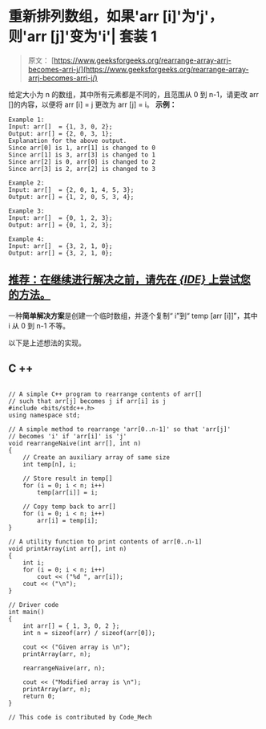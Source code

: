 # 重新排列数组，如果'arr [i]'为'j'，则'arr [j]'变为'i'| 套装 1

> 原文： [https://www.geeksforgeeks.org/rearrange-array-arrj-becomes-arri-j/](https://www.geeksforgeeks.org/rearrange-array-arrj-becomes-arri-j/)

给定大小为 n 的数组，其中所有元素都是不同的，且范围从 0 到 n-1，请更改 arr []的内容，以便将 arr [i] = j 更改为 arr [j] = i。
**示例：**

```
Example 1:
Input: arr[]  = {1, 3, 0, 2};
Output: arr[] = {2, 0, 3, 1};
Explanation for the above output.
Since arr[0] is 1, arr[1] is changed to 0
Since arr[1] is 3, arr[3] is changed to 1
Since arr[2] is 0, arr[0] is changed to 2
Since arr[3] is 2, arr[2] is changed to 3

Example 2:
Input: arr[]  = {2, 0, 1, 4, 5, 3};
Output: arr[] = {1, 2, 0, 5, 3, 4};

Example 3:
Input: arr[]  = {0, 1, 2, 3};
Output: arr[] = {0, 1, 2, 3};

Example 4:
Input: arr[]  = {3, 2, 1, 0};
Output: arr[] = {3, 2, 1, 0};

```

## [推荐：在继续进行解决之前，请先在 ***<u>{IDE}</u>*** 上尝试您的方法。](https://ide.geeksforgeeks.org/)

一种**简单解决方案**是创建一个临时数组，并逐个复制“ i”到“ temp [arr [i]]”，其中 i 从 0 到 n-1 不等。

以下是上述想法的实现。

## C ++

```

// A simple C++ program to rearrange contents of arr[] 
// such that arr[j] becomes j if arr[i] is j 
#include <bits/stdc++.h> 
using namespace std; 

// A simple method to rearrange 'arr[0..n-1]' so that 'arr[j]' 
// becomes 'i' if 'arr[i]' is 'j' 
void rearrangeNaive(int arr[], int n) 
{ 
    // Create an auxiliary array of same size 
    int temp[n], i; 

    // Store result in temp[] 
    for (i = 0; i < n; i++) 
        temp[arr[i]] = i; 

    // Copy temp back to arr[] 
    for (i = 0; i < n; i++) 
        arr[i] = temp[i]; 
} 

// A utility function to print contents of arr[0..n-1] 
void printArray(int arr[], int n) 
{ 
    int i; 
    for (i = 0; i < n; i++) 
        cout << ("%d ", arr[i]); 
    cout << ("\n"); 
} 

// Driver code 
int main() 
{ 
    int arr[] = { 1, 3, 0, 2 }; 
    int n = sizeof(arr) / sizeof(arr[0]); 

    cout << ("Given array is \n"); 
    printArray(arr, n); 

    rearrangeNaive(arr, n); 

    cout << ("Modified array is \n"); 
    printArray(arr, n); 
    return 0; 
} 

// This code is contributed by Code_Mech 

```